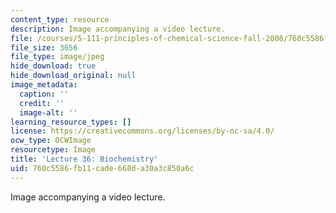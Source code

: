 ```yaml
---
content_type: resource
description: Image accompanying a video lecture.
file: /courses/5-111-principles-of-chemical-science-fall-2008/760c5586fb11cade668da30a3c850a6c_36.jpg
file_size: 3656
file_type: image/jpeg
hide_download: true
hide_download_original: null
image_metadata:
  caption: ''
  credit: ''
  image-alt: ''
learning_resource_types: []
license: https://creativecommons.org/licenses/by-nc-sa/4.0/
ocw_type: OCWImage
resourcetype: Image
title: 'Lecture 36: Biochemistry'
uid: 760c5586-fb11-cade-668d-a30a3c850a6c
---
```

Image accompanying a video lecture.